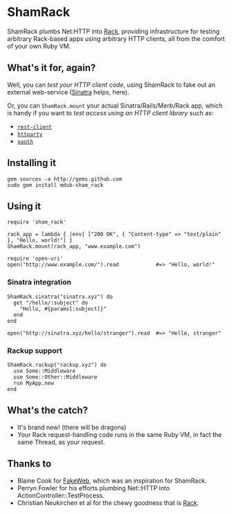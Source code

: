 ShamRack
========

ShamRack plumbs Net:HTTP into [Rack][rack], providing infrastructure for testing arbitrary Rack-based apps using arbitrary HTTP clients, all from the comfort of your own Ruby VM.

What's it for, again?
---------------------

Well, you can _test your HTTP client code_, using ShamRack to fake out an external web-service ([Sinatra][sinatra] helps, here).

Or, you can `ShamRack.mount` your actual Sinatra/Rails/Merb/Rack app, which is handy if you want to _test access using an HTTP client library_ such as:

* [`rest-client`][rest-client]
* [`httparty`][httparty]
* [`oauth`][oauth]

Installing it
-------------

    gem sources -a http://gems.github.com
    sudo gem install mdub-sham_rack

Using it
--------

    require 'sham_rack'
    
    rack_app = lambda { |env| ["200 OK", { "Content-type" => "text/plain" }, "Hello, world!"] }
    ShamRack.mount(rack_app, "www.example.com")
      
    require 'open-uri'
    open("http://www.example.com/").read            #=> "Hello, world!"

### Sinatra integration

    ShamRack.sinatra("sinatra.xyz") do
      get "/hello/:subject" do
        "Hello, #{params[:subject]}"
      end
    end

    open("http://sinatra.xyz/hello/stranger").read  #=> "Hello, stranger"

### Rackup support

    ShamRack.rackup("rackup.xyz") do
      use Some::Middleware
      use Some::Other::Middleware
      run MyApp.new
    end

What's the catch?
-----------------

* It's brand new! (there will be dragons)
* Your Rack request-handling code runs in the same Ruby VM, in fact the same Thread, as your request.

Thanks to
---------

* Blaine Cook for [FakeWeb][fakeweb], which was an inspiration for ShamRack.
* Perryn Fowler for his efforts plumbing Net::HTTP into ActionController::TestProcess.
* Christian Neukirchen et al for the chewy goodness that is [Rack][rack].

[rack]: http://rack.rubyforge.org/
[sinatra]: http://www.sinatrarb.com/
[rest-client]: http://github.com/adamwiggins/rest-client
[httparty]: http://github.com/jnunemaker/httparty
[oauth]: http://oauth.rubyforge.org/
[fakeweb]: http://fakeweb.rubyforge.org/
